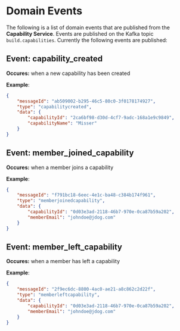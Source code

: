 # Domain Events
The following is a list of domain events that are published from the **Capability Service**. Events are published on the Kafka topic `build.capabilities`. Currently the following events are published:

## Event: capability_created
**Occures:** when a new capability has been created

**Example**:
```json
{
	"messageId": "ab509002-b295-46c5-80c0-3f0178174927",
	"type": "capabilitycreated",
	"data": {
		"capabilityId": "2ca6bf98-d30d-4cf7-9adc-168a1e9c9849",
		"capabilityName": "Misser"
	}
}
```

## Event: member_joined_capability
**Occures:** when a member joins a capability

**Example**:
```json
{
	"messageId": "f791bc18-6eec-4e1c-ba48-c384b174f961",
	"type": "memberjoinedcapability",
	"data": {
		"capabilityId": "0d03e3ad-2118-46b7-970e-0ca87b59a202",
		"memberEmail": "johndoe@jdog.com"
	}
}
```

## Event: member_left_capability
**Occures:** when a member has left a capability

**Example**:
```json
{
	"messageId": "2f9ec6dc-8800-4ac0-ae21-a8c862c2d22f",
	"type": "memberleftcapability",
	"data": {
		"capabilityId": "0d03e3ad-2118-46b7-970e-0ca87b59a202",
		"memberEmail": "johndoe@jdog.com"
	}
}
```
